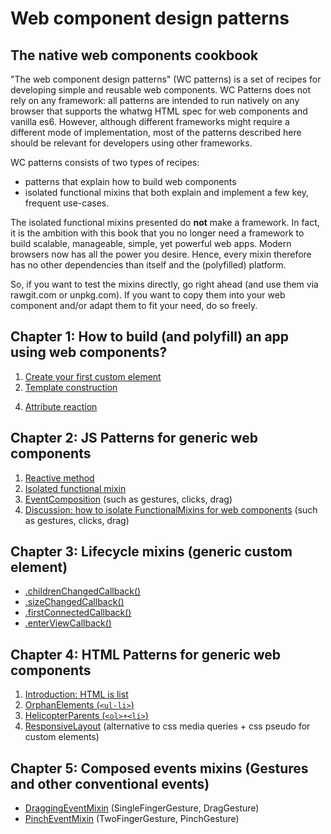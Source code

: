 # Web component design patterns
## The native web components cookbook
"The web component design patterns" (WC patterns) is a set of recipes for developing simple and reusable web components. 
WC Patterns does not rely on any framework: all patterns are intended to run natively on any browser 
that supports the whatwg HTML spec for web components and vanilla es6. However, although different 
frameworks might require a different mode of implementation, most of the patterns described here should
be relevant for developers using other frameworks.

WC patterns consists of two types of recipes:
* patterns that explain how to build web components
* isolated functional mixins that both explain and implement a few key, frequent use-cases.

The isolated functional mixins presented do **not** make a framework. 
In fact, it is the ambition with this book that you no longer need a framework to build
scalable, manageable, simple, yet powerful web apps. Modern browsers now has all the power you desire.
Hence, every mixin therefore has no other dependencies than itself and the (polyfilled) platform. 

So, if you want to test the mixins directly, go right ahead (and use them via rawgit.com or unpkg.com). 
If you want to copy them into your web component and/or adapt them to fit your need, do so freely.

## Chapter 1: How to build (and polyfill) an app using web components?
1. [Create your first custom element](book/chapter1/Pattern1_CreateElement.md)
2. [Template construction](book/chapter1/Pattern5_ConstructTemplate.md)
<!--_3. HTMLElement core lifecycle, constructor(), connectedCallback(), and disconnectedCallback()-->
4. [Attribute reaction](book/chapter1/Pattern6_AttributeReaction.md)
<!---
3. [How to polyfill for web components](tutorials/chapter1/PatternX_HowToPolyfillOnClient.md)
3. create a custom element with a template
5. create a custom element with shadowDom
explain that custom elements with content in the lightDom should be considered app-specific components.
-->

## Chapter 2: JS Patterns for generic web components
1. [Reactive method](book/chapter2/Pattern1_ReactiveMethod.md)
2. [Isolated functional mixin](book/chapter2/Pattern2_FunctionalMixin.md)
3. [EventComposition](book/chapter2/Pattern4_EventComposition.md) (such as gestures, clicks, drag)
4. [Discussion: how to isolate FunctionalMixins for web components](book/chapter2/Discussion_IsolatedFunctionalMixin.md) (such as gestures, clicks, drag)

## Chapter 3: Lifecycle mixins (generic custom element)
* [.childrenChangedCallback()](book/chapter3/Mixin1_ChildrenChangedMixin.md)
* [.sizeChangedCallback()](book/chapter3/Mixin2_SizeChangedMixin.md)
* [.firstConnectedCallback()](book/chapter3/Mixin4_FirstConnectedMixin.md)
* [.enterViewCallback()](book/chapter3/Mixin5_EnterViewMixin.md)

## Chapter 4: HTML Patterns for generic web components
1. [Introduction: HTML is list](book/chapter4/Intro_HTML-Lists.md)
2. [OrphanElements (`<ul-li>`)](book/chapter4/Pattern1_OrphanElements.md)
3. [HelicopterParents (`<ol>+<li>`)](book/chapter4/Pattern2_HelicopterParent.md)
4. [ResponsiveLayout](book/chapter4/Pattern3_ResponsiveLayout.md) 
(alternative to css media queries + css pseudo for custom elements)

## Chapter 5: Composed events mixins (Gestures and other conventional events)
* [DraggingEventMixin](book/chapter5/Mixin3_DraggingEventMixin.md) (SingleFingerGesture, DragGesture)
* [PinchEventMixin](book/chapter5/Mixin6_PinchEventMixin.md) (TwoFingerGesture, PinchGesture)
<!--* [SwipeEventMixin] (tutorials/Mixin7_SwipeEventMixin.md) (MultiFingerGesture)-->

<!---
## Design patterns for app specific web components:
1. Props down, (custom) events up. 
((ATT!! In generic custom elements, it is more children and attributes down, events up)).
2. MVC. Catching app events on window (or another element event bus (https://stackoverflow.com/questions/42757051/web-components-design-pattern)
).

* How to handle app-wide styling. Local coherence (cohesion), thematic coherence, global coherence.
When and why to put the content of an element in the lightDom? In app-specific elements where you want 
to apply global/thematic styles to the element. And when you have control of the use of that element.
Don't split this piece of the app into too many pieces. These pieces of the app should mostly be about 
template composition. And only minor event composition. If you need to apply a lot of UI logic, 
you probably need a generic UI web component.
 
* Path based styling. Changing the path in the stylesheet, and not the class or attribute on the element.
Sometimes you have a tree structure in your DOM that reflects a tree structure in you state data.
When you have such a mapping, and you have everything in the same lightDOM accessible to the same stylesheets,
you can instead of changing each element, change the css paths that attribute styles to each element.
This is not for beginners. This is not necessarily a good pattern. But it is a pattern.

## Centralized state management
1. Using an event bus. With a state mananger.
2. dispatching directly on an element. 
3. the concept of immutability. and the benefits of dirty checking.
4. what are reducers? and the benefit of pure functions.
5. what are computer functions? and the problem of either nesting reducers or redundant functionality.
6. why use observers? and the problem of managing async actions in a sync centralized state.
7. what is joiState and how to use it?
-->